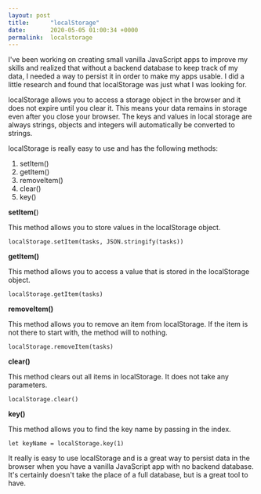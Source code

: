 ```yaml
---
layout: post
title:      "localStorage"
date:       2020-05-05 01:00:34 +0000
permalink:  localstorage
---
```



I've been working on creating small vanilla JavaScript apps to improve my skills and realized that without a backend database to keep track of my data, I needed a way to persist it in order to make my apps usable. I did a little research and found that localStorage was just what I was looking for. 

localStorage allows you to access a storage object in the browser and it does not expire until you clear it.  This means your data remains in storage even after you close your browser.  The keys and values in local storage are always strings, objects and integers will automatically be converted to strings.

localStorage is really easy to use and has the following methods:

1.  setItem()
2.  getItem()
3.  removeItem()
4.  clear()
5.  key()


**setItem(**)

This method allows you to store values in the localStorage object.

```
localStorage.setItem(tasks, JSON.stringify(tasks))
```

**getItem()**

This method allows you to access a value that is stored in the localStorage object.

```
localStorage.getItem(tasks)
```

**removeItem()**

This method allows you to remove an item from localStorage. If the item is not there to start with, the method will to nothing.

```
localStorage.removeItem(tasks)
```

**clear()**

This method clears out all items in localStorage. It does not take any parameters.

```
localStorage.clear()
```

**key()**

This method allows you to find the key name by passing in the index.

```
let keyName = localStorage.key(1)
```

It really is easy to use localStorage and is a great way to persist data in the browser when you have a vanilla JavaScript app with no backend database. It's certainly doesn't take the place of a full database, but is a great tool to have.


